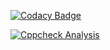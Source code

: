 [![Codacy Badge](https://app.codacy.com/project/badge/Grade/bbb71756400a4d52a23553af92297c12)](https://www.codacy.com/gh/sejal-patil-2112/M1_Snake_Game/dashboard?utm_source=github.com&amp;utm_medium=referral&amp;utm_content=sejal-patil-2112/M1_Snake_Game&amp;utm_campaign=Badge_Grade)

[![Cppcheck Analysis](https://github.com/sejal-patil-2112/M1_Snake_Game/actions/workflows/cppcheck.yml/badge.svg)](https://github.com/sejal-patil-2112/M1_Snake_Game/actions/workflows/cppcheck.yml)
